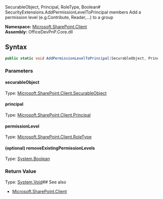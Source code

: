 SecurableObject, Principal, RoleType, Boolean# SecurityExtensions.AddPermissionLevelToPrincipal members
Add a permission level (e.g.Contribute, Reader,...) to a group  

**Namespace:** [Microsoft.SharePoint.Client](Microsoft.SharePoint.Client.md)  
**Assembly:** OfficeDevPnP.Core.dll  
## Syntax
```C#
public static void AddPermissionLevelToPrincipal(SecurableObject, Principal, RoleType, Boolean)
```
### Parameters
#### securableObject
Type: [Microsoft.SharePoint.Client.SecurableObject](Microsoft.SharePoint.Client.SecurableObject.md) 
#### 
#### principal
Type: [Microsoft.SharePoint.Client.Principal](Microsoft.SharePoint.Client.Principal.md) 
#### 
#### permissionLevel
Type: [Microsoft.SharePoint.Client.RoleType](Microsoft.SharePoint.Client.RoleType.md) 
#### 
#### (optional) removeExistingPermissionLevels
Type: [System.Boolean](System.Boolean.md) 
#### 
### Return Value
Type: [System.Void](System.Void.md)## See also
- [Microsoft.SharePoint.Client](Microsoft.SharePoint.Client.md)
